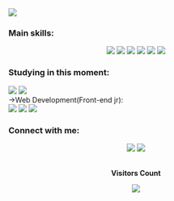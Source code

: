 

<div><img src="https://i.postimg.cc/1XRZwV1j/Hello-My-name-is-Lucas.gif height="250"></div>
<h3>Main skills:</h3>
<div align="center">
  <img src="https://img.icons8.com/color/48/null/visual-studio-code-2019.png"/>
  <img src="https://img.icons8.com/color/48/000000/html-5--v1.png"/>
  <img src="https://img.icons8.com/color/48/000000/css3.png"/>
  <img src="https://img.icons8.com/color/48/000000/javascript--v1.png"/> 
  <img src="https://img.icons8.com/fluency/48/000000/python.png"/>
  <img src="https://img.icons8.com/color/48/null/power-bi.png"/>
 </div>
 <h3>Studying in this moment:</h3>
 <div>
 <img src="https://img.icons8.com/ios-filled/50/228BE6/c-plus-plus-logo.png"/>
  <img src="https://img.icons8.com/fluency/48/null/java-coffee-cup-logo.png"/>
 </div>
 ->Web Development(Front-end jr):
 <div>
  <img src="https://img.icons8.com/color/48/null/bootstrap.png"/>
  <img src="https://img.icons8.com/color/48/null/react-native.png"/>
  <img src="https://img.icons8.com/fluency/48/null/node-js.png"/>
  </div>
 <h3>Connect with me:</h3>
 <div align="center">
 <a href = "mailto:lucasdvini01@gmail.com"><img src="https://img.shields.io/badge/-Gmail-%23333?style=for-the-badge&logo=gmail&logoColor=white" target="_blank"></a>
  <a href="https://www.linkedin.com/in/lucas-vinicius-ds/" target="_blank"><img src="https://img.shields.io/badge/-LinkedIn-%230077B5?style=for-the-badge&logo=linkedin&logoColor=white" target="_blank"></a>
 </div>
<footer>
<div align="center">
<br><p align="centre"><b>Visitors Count</b></p>  
<p align="center"><img align="center" src="https://profile-counter.glitch.me/{Lvinidevs}/count.svg" /></p> 
<br>
</div>
</footer>
